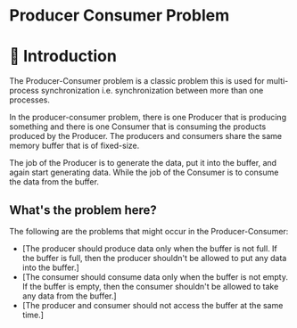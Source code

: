 # Producer Consumer Problem

🚀 Introduction
=================
The Producer-Consumer problem is a classic problem this is used for multi-process synchronization i.e. synchronization between more than one processes.

In the producer-consumer problem, there is one Producer that is producing something and there is one Consumer that is consuming the products produced by the Producer. The producers and consumers share the same memory buffer that is of fixed-size.

The job of the Producer is to generate the data, put it into the buffer, and again start generating data. While the job of the Consumer is to consume the data from the buffer.

What's the problem here?
-----------------
The following are the problems that might occur in the Producer-Consumer:
* [The producer should produce data only when the buffer is not full. If the buffer is full, then the producer shouldn't be allowed to put any data into the buffer.]
* [The consumer should consume data only when the buffer is not empty. If the buffer is empty, then the consumer shouldn't be allowed to take any data from the buffer.]
* [The producer and consumer should not access the buffer at the same time.]


